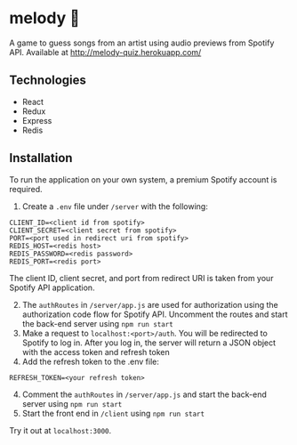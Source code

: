 #  melody 🎹
A game to guess songs from an artist using audio previews from Spotify API.
Available at http://melody-quiz.herokuapp.com/

##  Technologies
* React
* Redux
* Express
* Redis

##  Installation
To run the application on your own system, a premium Spotify account is required.

1.  Create a `.env` file under `/server` with the following:
  ```
  CLIENT_ID=<client id from spotify>
  CLIENT_SECRET=<client secret from spotify>
  PORT=<port used in redirect uri from spotify>
  REDIS_HOST=<redis host>
  REDIS_PASSWORD=<redis password>
  REDIS_PORT=<redis port>
  ```
  The client ID, client secret, and port from redirect URI is taken from your Spotify API application. 

2. The `authRoutes` in `/server/app.js` are used for authorization using the authorization code flow for Spotify API. Uncomment the routes and start the back-end server using `npm run start`
3. Make a request to `localhost:<port>/auth`. You will be redirected to Spotify to log in. After you log in, the server will return a JSON object with the access token and refresh token
4. Add the refresh token to the .env file:
  ```
  REFRESH_TOKEN=<your refresh token>
  ```
4. Comment the `authRoutes` in `/server/app.js` and start the back-end server using `npm run start`
5. Start the front end in `/client` using `npm run start`

Try it out at `localhost:3000`.
